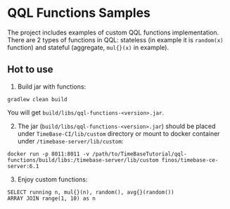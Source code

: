 # QQL Functions Samples

The project includes examples of custom QQL functions implementation. 
There are 2 types of functions in QQL: 
stateless (in example it is `random(x)` function) and stateful (aggregate, `mul{}(x)` in example).

## Hot to use

1. Build jar with functions:

```
gradlew clean build
```

You will get `build/libs/qql-functions-<version>.jar`.

2. The jar (`build/libs/qql-functions-<version>.jar`) should be placed under `TimeBase-CI/lib/custom` directory 
or mount to docker container under `/timebase-server/lib/custom`:

```
docker run -p 8011:8011 -v /path/to/TimeBaseTutorial/qql-functions/build/libs:/timebase-server/lib/custom finos/timebase-ce-server:6.1
```

3. Enjoy custom functions:

```
SELECT running n, mul{}(n), random(), avg{}(random())
ARRAY JOIN range(1, 10) as n
```